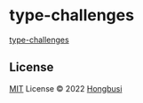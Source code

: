 # type-challenges

[type-challenges](https://github.com/type-challenges/type-challenges)

## License

[MIT](./LICENSE) License © 2022 [Hongbusi](https://github.com/Hongbusi) 
